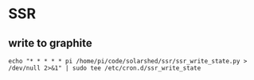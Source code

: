 # SSR

## write to graphite

```
echo "* * * * * pi /home/pi/code/solarshed/ssr/ssr_write_state.py > /dev/null 2>&1" | sudo tee /etc/cron.d/ssr_write_state
```
